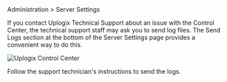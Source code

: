 <!-- 5.4 -->

<div class='ucc' />Administration > Server Settings</div>

If you contact Uplogix Technical Support about an issue with the Control Center, the technical support staff may ask you to send log files. The Send Logs section at the bottom of the Server Settings page provides a convenient way to do this.
 
![Uplogix Control Center](http://uplogix.com/support/docs/img/5.4/uplogix-control-center-send-logs.png)

Follow the support technician's instructions to send the logs.